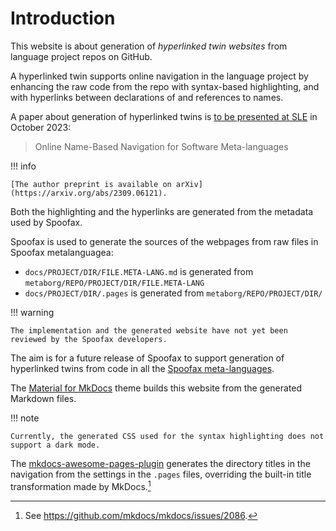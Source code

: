 # Introduction

This website is about generation of _hyperlinked twin websites_ from language project repos on GitHub.

A hyperlinked twin supports online navigation in the language project
by enhancing the raw code from the repo with syntax-based highlighting,
and with hyperlinks between declarations of and references to names.

A paper about generation of hyperlinked twins is 
[to be presented at SLE](https://2023.splashcon.org/home/sle-2023#event-overview) in October 2023:

> Online Name-Based Navigation for Software Meta-languages

!!! info

    [The author preprint is available on arXiv](https://arxiv.org/abs/2309.06121).

Both the highlighting and the hyperlinks are generated from the metadata used by Spoofax.

Spoofax is used to generate the sources of the webpages from raw files in Spoofax metalanguagea:

- `docs/PROJECT/DIR/FILE.META-LANG.md` is generated from `metaborg/REPO/PROJECT/DIR/FILE.META-LANG`
- `docs/PROJECT/DIR/.pages` is generated from `metaborg/REPO/PROJECT/DIR/`

!!! warning

    The implementation and the generated website have not yet been reviewed by the Spoofax developers.

The aim is for a future release of Spoofax to support generation of hyperlinked twins
from code in all the [Spoofax meta-languages].

The [Material for MkDocs] theme builds this website from the generated Markdown files.

!!! note

    Currently, the generated CSS used for the syntax highlighting does not support a dark mode.


The [mkdocs-awesome-pages-plugin]
generates the directory titles in the navigation from the settings in the `.pages` files,
overriding the built-in title transformation made by MkDocs.[^mkdocs-issue]

[^mkdocs-issue]: See <https://github.com/mkdocs/mkdocs/issues/2086>.

[Spoofax]: https://spoofax.dev
[Spoofax meta-languages]: https://spoofax.dev/references/#spoofax-meta-languages
[SDF repo]: https://github.com/metaborg/sdf
[Material for MkDocs]: https://squidfunk.github.io/mkdocs-material
[mkdocs-awesome-pages-plugin]: https://github.com/lukasgeiter/mkdocs-awesome-pages-plugin
